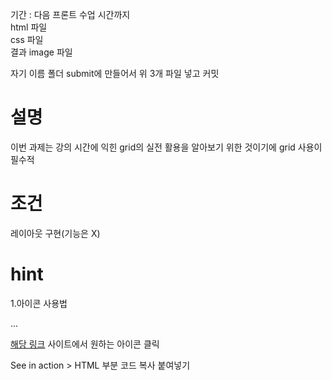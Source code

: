 기간 : 다음 프론트 수업 시간까지
<br/>
html 파일
<br/>
css 파일
<br/>
결과 image 파일
<br/>

자기 이름 폴더 submit에 만들어서 위 3개 파일 넣고 커밋

# 설명

이번 과제는 강의 시간에 익힌 grid의 실전 활용을 알아보기 위한 것이기에 grid 사용이 필수적

# 조건

레이아웃 구현(기능은 X)

# hint

1.아이콘 사용법

<body>
  ...
  <!-- 아래 코드 추가 -->
  <script src="https://unpkg.com/lucide@latest"></script>
  <script>
    lucide.createIcons();
  </script>
</body>

[해당 링크](https://lucide.dev/icons/) 사이트에서 원하는 아이콘 클릭

See in action > HTML 부분 코드 복사 붙여넣기
